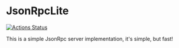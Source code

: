 # JsonRpcLite

[![Actions Status](https://github.com/ithinkso117/JsonRpcLite/workflows/Build/badge.svg)](https://github.com/ithinkso117/JsonRpcLite/actions)

This is a simple JsonRpc server implementation, it's simple, but fast!
